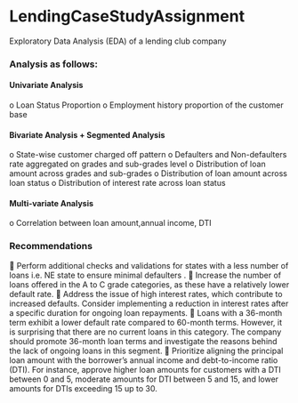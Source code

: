 # LendingCaseStudyAssignment

Exploratory Data Analysis (EDA) of a lending club company

### Analysis as follows:

#### Univariate Analysis
  o Loan Status Proportion
  o Employment history proportion of the customer base

#### Bivariate Analysis + Segmented Analysis
  o State-wise customer charged off pattern
  o Defaulters and Non-defaulters rate aggregated on grades and sub-grades level
  o Distribution of loan amount across grades and sub-grades
  o Distribution of loan amount across loan status
  o Distribution of interest rate across loan status

#### Multi-variate Analysis
  o Correlation between loan amount,annual income, DTI

### Recommendations
   Perform additional checks and validations for states with a less number of loans i.e. NE state to 
    ensure minimal defaulters .
   Increase the number of loans offered in the A to C grade categories, as these have a relatively lower 
  default rate.
   Address the issue of high interest rates, which contribute to increased defaults. Consider 
  implementing a reduction in interest rates after a specific duration for ongoing loan repayments.
   Loans with a 36-month term exhibit a lower default rate compared to 60-month terms. However, it is 
  surprising that there are no current loans in this category. The company should promote 36-month 
  loan terms and investigate the reasons behind the lack of ongoing loans in this segment.
   Prioritize aligning the principal loan amount with the borrower’s annual income and debt-to-income 
  ratio (DTI). For instance, approve higher loan amounts for customers with a DTI between 0 and 5, 
  moderate amounts for DTI between 5 and 15, and lower amounts for DTIs exceeding 15 up to 30.
